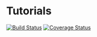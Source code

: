 # Tutorials

[![Build Status](https://travis-ci.org/czxttkl/Tutorials.svg?branch=master)](https://travis-ci.org/czxttkl/Tutorials)
[![Coverage Status](https://coveralls.io/repos/github/czxttkl/Tutorials/badge.svg)](https://coveralls.io/github/czxttkl/Tutorials)
